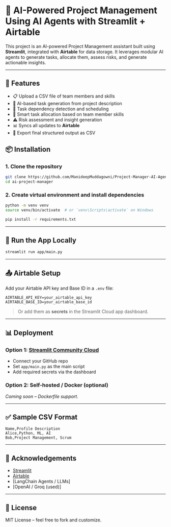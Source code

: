 # 🤖 AI-Powered Project Management Using AI Agents with Streamlit + Airtable

This project is an AI-powered Project Management assistant built using **Streamlit**, integrated with **Airtable** for data storage. It leverages modular AI agents to generate tasks, allocate them, assess risks, and generate actionable insights.

---

## 🚀 Features

- 📋 Upload a CSV file of team members and skills
- 🤖 AI-based task generation from project description
- 🧩 Task dependency detection and scheduling
- 👥 Smart task allocation based on team member skills
- ⚠️ Risk assessment and insight generation
- 📊 Syncs all updates to **Airtable**
- 🔄 Export final structured output as CSV

## 📦 Installation

### 1. Clone the repository

```bash
git clone https://github.com/ManideepMuddagowni/Project-Manager-AI-Agents-Assistant.git
cd ai-project-manager
```

### 2. Create virtual environment and install dependencies

```bash
python -m venv venv
source venv/bin/activate  # or `venv\Scripts\activate` on Windows

pip install -r requirements.txt
```

---

## 🧪 Run the App Locally

```bash
streamlit run app/main.py
```

---

## 📤 Airtable Setup

Add your Airtable API key and Base ID in a `.env` file:

```env
AIRTABLE_API_KEY=your_airtable_api_key
AIRTABLE_BASE_ID=your_airtable_base_id
```

> Or add them as **secrets** in the Streamlit Cloud app dashboard.


---

## 📊 Deployment

### Option 1: **[Streamlit Community Cloud](https://streamlit.io/cloud)**

- Connect your GitHub repo
- Set `app/main.py` as the main script
- Add required secrets via the dashboard

### Option 2: Self-hosted / Docker (optional)

*Coming soon – Dockerfile support.*

---

## ✅ Sample CSV Format

```csv
Name,Profile Description
Alice,Python, ML, AI
Bob,Project Management, Scrum
```

---

## 🙌 Acknowledgements

- [Streamlit](https://streamlit.io/)
- [Airtable](https://airtable.com/)
- [LangChain Agents / LLMs]
- [OpenAI / Groq (used)]

---

## 📄 License

MIT License – feel free to fork and customize.
